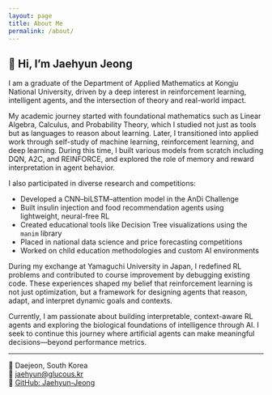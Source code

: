 ```yaml
---
layout: page
title: About Me
permalink: /about/
---
```


## 👋 Hi, I’m Jaehyun Jeong

I am a graduate of the Department of Applied Mathematics at Kongju National University, driven by a deep interest in reinforcement learning, intelligent agents, and the intersection of theory and real-world impact.

My academic journey started with foundational mathematics such as Linear Algebra, Calculus, and Probability Theory, which I studied not just as tools but as languages to reason about learning. Later, I transitioned into applied work through self-study of machine learning, reinforcement learning, and deep learning. During this time, I built various models from scratch including DQN, A2C, and REINFORCE, and explored the role of memory and reward interpretation in agent behavior.

I also participated in diverse research and competitions:
- Developed a CNN–biLSTM–attention model in the AnDi Challenge
- Built insulin injection and food recommendation agents using lightweight, neural-free RL
- Created educational tools like Decision Tree visualizations using the `manim` library
- Placed in national data science and price forecasting competitions
- Worked on child education methodologies and custom AI environments

During my exchange at Yamaguchi University in Japan, I redefined RL problems and contributed to course improvement by debugging existing code. These experiences shaped my belief that reinforcement learning is not just optimization, but a framework for designing agents that reason, adapt, and interpret dynamic goals and contexts.

Currently, I am passionate about building interpretable, context-aware RL agents and exploring the biological foundations of intelligence through AI. I seek to continue this journey where artificial agents can make meaningful decisions—beyond performance metrics.

---

📍 Daejeon, South Korea  
📧 [jaehyun@glucous.kr](mailto:jaehyun@glucous.kr)  
🔗 [GitHub: Jaehyun-Jeong](https://.com/Jaehyun-Jeong)
